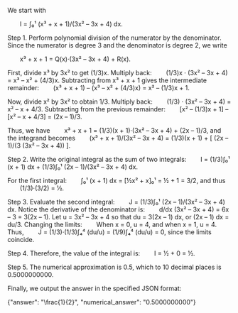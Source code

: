We start with

  I = ∫₀¹ (x³ + x + 1)/(3x² – 3x + 4) dx.

Step 1. Perform polynomial division of the numerator by the denominator. Since the numerator is degree 3 and the denominator is degree 2, we write

  x³ + x + 1 = Q(x)·(3x² – 3x + 4) + R(x).

First, divide x³ by 3x² to get (1/3)x. Multiply back:
  (1/3)x · (3x² – 3x + 4) = x³ – x² + (4/3)x.
Subtracting from x³ + x + 1 gives the intermediate remainder:
  (x³ + x + 1) – (x³ – x² + (4/3)x) = x² – (1/3)x + 1.

Now, divide x² by 3x² to obtain 1/3. Multiply back:
  (1/3) · (3x² – 3x + 4) = x² – x + 4/3.
Subtracting from the previous remainder:
  [x² – (1/3)x + 1] – [x² – x + 4/3] = (2x – 1)/3.

Thus, we have
  x³ + x + 1 = (1/3)(x + 1)·(3x² – 3x + 4) + (2x – 1)/3,
and the integrand becomes
  (x³ + x + 1)/(3x² – 3x + 4) = (1/3)(x + 1) + [ (2x – 1)/(3 (3x² – 3x + 4)) ].

Step 2. Write the original integral as the sum of two integrals:
  I = (1/3)∫₀¹ (x + 1) dx + (1/3)∫₀¹ (2x – 1)/(3x² – 3x + 4) dx.

For the first integral:
  ∫₀¹ (x + 1) dx = [½x² + x]₀¹ = ½ + 1 = 3/2,
and thus
  (1/3)·(3/2) = ½.

Step 3. Evaluate the second integral:
  J = (1/3)∫₀¹ (2x – 1)/(3x² – 3x + 4) dx.
Notice the derivative of the denominator is:
  d/dx (3x² – 3x + 4) = 6x – 3 = 3(2x – 1).
Let u = 3x² – 3x + 4 so that du = 3(2x – 1) dx, or (2x – 1) dx = du/3.
Changing the limits:
  When x = 0, u = 4, and when x = 1, u = 4.
Thus,
  J = (1/3)·(1/3)∫₄⁴ (du/u) = (1/9)∫₄⁴ (du/u) = 0,
since the limits coincide.

Step 4. Therefore, the value of the integral is:
  I = ½ + 0 = ½.

Step 5. The numerical approximation is 0.5, which to 10 decimal places is 0.5000000000.

Finally, we output the answer in the specified JSON format:

{"answer": "\\frac{1}{2}", "numerical_answer": "0.5000000000"}